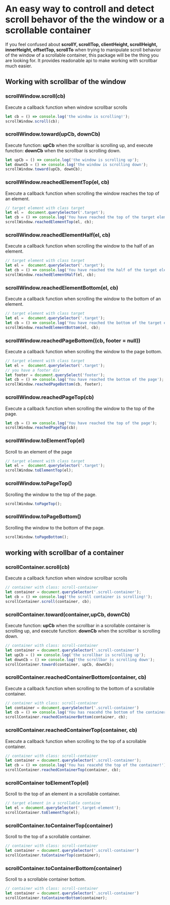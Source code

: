 # An easy way to controll and detect scroll behavor of the the window or a scrollable container

If you feel confused about __scrollY, scrollTop, clientHeight, scrollHeight, innerHeight, offsetTop, scrollTo__ when trying to manipulate scroll behavior of the window of a scrollable container, this package will be the thing you are looking for. It provides readonable api to make working with scrollbar much easier.

## Working with scrollbar of the window

### scrollWindow.scroll(cb)

Execute a callback function when window scrollbar scrolls

```javascript
let cb = () => console.log('the window is scrolling!');
scrollWindow.scroll(cb);
```

### scrollWindow.toward(upCb, downCb)

Execute function: __upCb__ when the scrollbar is scrolling up, and execute function: __downCb__ when the scrollbar is scrolling down.

```javascript
let upCb = () => console.log('the window is scrolling up');
let downCb = () => console.log('the window is scrolling down');
scrollWindow.toward(upCb, downCb);
```

### scrollWindow.reachedElementTop(el, cb)

Execute a callback function when scrolling the window reaches the top of an element.

```javascript
// target element with class target
let el =  document.querySelector('.target');
let cb = () => console.log('You have reached the top of the target element');
scrollWindow.reachedElementTop(el, cb);
```

### scrollWindow.reachedElementHalf(el, cb)

Execute a callback function when scrolling the window to the half of an element.

```javascript
// target element with class target
let el =  document.querySelector('.target');
let cb = () => console.log('You have reached the half of the target element');
scrollWindow.reachedElementHalf(el, cb);
```

### scrollWindow.reachedElementBottom(el, cb)

Execute a callback function when scrolling the window to the bottom of an element.

```javascript
// target element with class target
let el =  document.querySelector('.target');
let cb = () => console.log('You have reached the bottom of the target element');
scrollWindow.reachedElementBottom(el, cb);
```

### scrollWindow.reachedPageBottom((cb, footer = null))

Execute a callback function when scrolling the window to the page bottom.

```javascript
// target element with class target
let el =  document.querySelector('.target');
// you have a footer div
let footer = document.querySelect('footer');
let cb = () => console.log('You have reached the bottom of the page');
scrollWindow.reachedPageBottom(cb, footer);
```

### scrollWindow.reachedPageTop(cb)

Execute a callback function when scrolling the window to the top of the page.

```javascript
let cb = () => console.log('You have reached the top of the page');
scrollWindow.reachedPageTop(cb);
```

### scrollWindow.toElementTop(el)

Scroll to an element of the page

```javascript
// target element with class target
let el =  document.querySelector('.target');
scrollWindow.toElementTop(el);
```

### scrollWindow.toPageTop()

Scrolling the window to the top of the page.

```javascript
scrollWindow.toPageTop();
```

### scrollWindow.toPageBottom()

Scrolling the window to the bottom of the page.

```javascript
scrollWindow.toPageBottom();
```

## working with scrollbar of a container

### scrollContainer.scroll(cb)

Execute a callback function when window scrollbar scrolls

```javascript
// container with class: scroll-container
let container = document.querySelector('.scroll-container');
let cb = () => console.log('the scroll container is scrolling!');
scrollContainer.scroll(container, cb);
```

### scrollContainer.toward(container,upCb, downCb)

Execute function: __upCb__ when the scrollbar in a scrollable container is scrolling up, and execute function: __downCb__ when the scrollbar is scrolling down.

```javascript
// container with class: scroll-container
let container = document.querySelector('.scroll-container')
let upCb = () => console.log('the scrollbar is scrolling up');
let downCb = () => console.log('the scrollbar is scrolling down');
scrollContainer.toward(container, upCb, downCb);
```

### scrollContainer.reachedContainerBottom(container, cb)

Execute a callback function when scrolling to the bottom of a scrollable container.

```javascript
// container with class: scroll-container
let container = document.querySelector('.scroll-container')
let cb = () => console.log('You has reacehd the bottom of the container!');
scrollContainer.reachedContainerBottom(container, cb);
```

### scrollContainer.reachedContainerTop(container, cb)

Execute a callback function when scrolling to the top of a scrollable container.

```javascript
// container with class: scroll-container
let container = document.querySelector('.scroll-container');
let cb = () => console.log('You has reacehd the top of the container!');
scrollContainer.reachedContainerTop(container, cb);
```

### scrollContainer toElementTop(el)

Scroll to the top of an element in a scrollable container.

```javascript
// target element in a scrollable containe
let el = document.querySelector('.target-element');
scrollContainer.toElementTop(el);
```

### scrollContainer.toContainerTop(container)

Scroll to the top of a scrollable container.

```javascript
// container with class: scroll-container
let container = document.querySelector('.scroll-container')
scrollContainer.toContainerTop(container);
```

### scrollContainer.toContainerBottom(container)

 Scroll to a scrollable container bottom.

```javascript
// container with class: scroll-container
let container = document.querySelector('.scroll-container')
scrollContainer.toContainerBottom(container);
```
